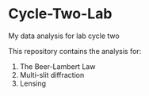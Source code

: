 # Cycle-Two-Lab
My data analysis for lab cycle two 

This repository contains the analysis for:
1. The Beer-Lambert Law
2. Multi-slit diffraction
3. Lensing
